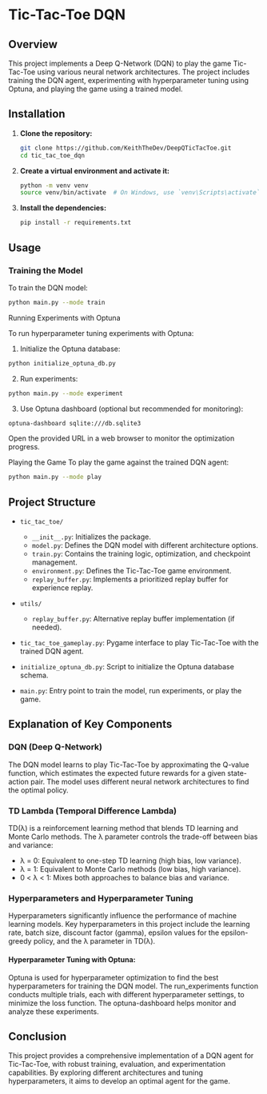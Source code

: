 # Tic-Tac-Toe DQN

## Overview

This project implements a Deep Q-Network (DQN) to play the game Tic-Tac-Toe using various neural network architectures. The project includes training the DQN agent, experimenting with hyperparameter tuning using Optuna, and playing the game using a trained model.

## Installation

1. **Clone the repository:**
    ```sh
    git clone https://github.com/KeithTheDev/DeepQTicTacToe.git
    cd tic_tac_toe_dqn
    ```

2. **Create a virtual environment and activate it:**
    ```sh
    python -m venv venv
    source venv/bin/activate  # On Windows, use `venv\Scripts\activate`
    ```

3. **Install the dependencies:**
    ```sh
    pip install -r requirements.txt
    ```

## Usage

### Training the Model

To train the DQN model:

```sh
python main.py --mode train
```

Running Experiments with Optuna

To run hyperparameter tuning experiments with Optuna:

1) Initialize the Optuna database:

```sh
python initialize_optuna_db.py
```

2) Run experiments:

```sh
python main.py --mode experiment
```
3) Use Optuna dashboard (optional but recommended for monitoring):

```sh
optuna-dashboard sqlite:///db.sqlite3
```
Open the provided URL in a web browser to monitor the optimization progress.

Playing the Game
To play the game against the trained DQN agent:

```sh
python main.py --mode play
```

## Project Structure

- `tic_tac_toe/`
  - `__init__.py`: Initializes the package.
  - `model.py`: Defines the DQN model with different architecture options.
  - `train.py`: Contains the training logic, optimization, and checkpoint management.
  - `environment.py`: Defines the Tic-Tac-Toe game environment.
  - `replay_buffer.py`: Implements a prioritized replay buffer for experience replay.
  
- `utils/`
  - `replay_buffer.py`: Alternative replay buffer implementation (if needed).

- `tic_tac_toe_gameplay.py`: Pygame interface to play Tic-Tac-Toe with the trained DQN agent.
- `initialize_optuna_db.py`: Script to initialize the Optuna database schema.
- `main.py`: Entry point to train the model, run experiments, or play the game.


## Explanation of Key Components

### DQN (Deep Q-Network)

The DQN model learns to play Tic-Tac-Toe by approximating the Q-value function, which estimates the expected future rewards for a given state-action pair. The model uses different neural network architectures to find the optimal policy.

### TD Lambda (Temporal Difference Lambda)

TD(λ) is a reinforcement learning method that blends TD learning and Monte Carlo methods. The λ parameter controls the trade-off between bias and variance:

- λ = 0: Equivalent to one-step TD learning (high bias, low variance).
- λ = 1: Equivalent to Monte Carlo methods (low bias, high variance).
- 0 < λ < 1: Mixes both approaches to balance bias and variance.

### Hyperparameters and Hyperparameter Tuning

Hyperparameters significantly influence the performance of machine learning models. Key hyperparameters in this project include the learning rate, batch size, discount factor (gamma), epsilon values for the epsilon-greedy policy, and the λ parameter in TD(λ).

#### Hyperparameter Tuning with Optuna:

Optuna is used for hyperparameter optimization to find the best hyperparameters for training the DQN model. The run_experiments function conducts multiple trials, each with different hyperparameter settings, to minimize the loss function. The optuna-dashboard helps monitor and analyze these experiments.

## Conclusion

This project provides a comprehensive implementation of a DQN agent for Tic-Tac-Toe, with robust training, evaluation, and experimentation capabilities. By exploring different architectures and tuning hyperparameters, it aims to develop an optimal agent for the game.